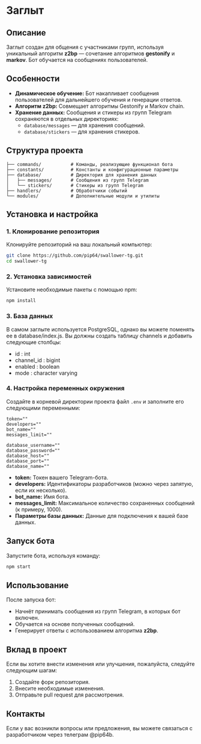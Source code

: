 # Заглыт

## Описание
Заглыт создан для общения с участниками групп, используя уникальный алгоритм **z2bp** — сочетание алгоритмов **gestonify** и **markov**. Бот обучается на сообщениях пользователей.

## Особенности
- **Динамическое обучение:** Бот накапливает сообщения пользователей для дальнейшего обучения и генерации ответов.
- **Алгоритм z2bp:** Совмещает алгоритмы Gestonify и Markov chain.
- **Хранение данных:** Сообщения и стикеры из групп Telegram сохраняются в отдельных директориях:
  - `database/messages` — для хранения сообщений.
  - `database/stickers` — для хранения стикеров.

## Структура проекта
```
├── commands/           # Команды, реализующие функционал бота
├── constants/          # Константы и конфигурационные параметры
├── database/           # Директория для хранения данных
│   ├── messages/       # Сообщения из групп Telegram
│   └── stickers/       # Стикеры из групп Telegram
├── handlers/           # Обработчики событий
└── modules/            # Дополнительные модули и утилиты
```

## Установка и настройка

### 1. Клонирование репозитория
Клонируйте репозиторий на ваш локальный компьютер:
```bash
git clone https://github.com/pip64/swallower-tg.git
cd swallower-tg
```

### 2. Установка зависимостей
Установите необходимые пакеты с помощью npm:
```bash
npm install
```

### 3. База данных
В самом заглыте используется PostgreSQL, однако вы можете поменять ее в database/index.js.
Вы должны создать таблицу channels и добавить следующие столбцы:
- id : int
- channel_id : bigint
- enabled : boolean
- mode : character varying

### 4. Настройка переменных окружения
Создайте в корневой директории проекта файл `.env` и заполните его следующими переменными:
```env
token=""
developers=""
bot_name=""
messages_limit=""

database_username=""
database_password=""
database_host=""
database_port=""
database_name=""
```
- **token:** Токен вашего Telegram-бота.
- **developers:** Идентификаторы разработчиков (можно через запятую, если их несколько).
- **bot_name:** Имя бота.
- **messages_limit:** Максимальное количество сохраненных сообщений (к примеру, 1000).
- **Параметры базы данных:** Данные для подключения к вашей базе данных.

## Запуск бота
Запустите бота, используя команду:
```bash
npm start
```

## Использование
После запуска бот:
- Начнёт принимать сообщения из групп Telegram, в которых бот включен.
- Обучается на основе полученных сообщений.
- Генерирует ответы с использованием алгоритма **z2bp**.

## Вклад в проект
Если вы хотите внести изменения или улучшения, пожалуйста, следуйте следующим шагам:
1. Создайте форк репозитория.
2. Внесите необходимые изменения.
3. Отправьте pull request для рассмотрения.

## Контакты
Если у вас возникли вопросы или предложения, вы можете связаться с разработчиком через телеграм @pip64b.
